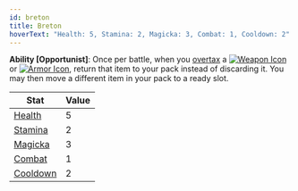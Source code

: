 ```yaml
---
id: breton
title: Breton
hoverText: "Health: 5, Stamina: 2, Magicka: 3, Combat: 1, Cooldown: 2"
---
```


**Ability [Opportunist]**: Once per battle, when you [overtax](/docs/items/overtax) a [<img src="/icons/weapon.svg" alt="Weapon Icon" class="icon-svg" />](/docs/items/types/weapon) or [<img src="/icons/armor.svg" alt="Armor Icon" class="icon-svg" />](/docs/items/types/armor), return that item to your pack instead of discarding it. You may then move a different item in your pack to a ready slot.

| Stat                                          | Value |
| --------------------------------------------- | ----- |
| [Health](/docs/adventurer/stats/health)       | 5     |
| [Stamina](/docs/adventurer/stats/stamina)     | 2     |
| [Magicka](/docs/adventurer/stats/magicka)     | 3     |
| [Combat](/docs/adventurer/skill-lines/combat) | 1     |
| [Cooldown](/docs/adventurer/stats/cooldown)   | 2     |
